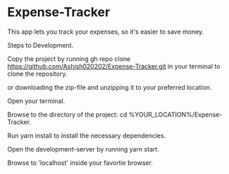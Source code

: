 # Expense-Tracker
This app lets you track your expenses, so it's easier to save money. 

Steps to Development.

Copy the project by running gh repo clone https://github.com/Ashish020202/Expense-Tracker.git in your terminal to clone the repository.

or downloading the zip-file and unzipping it to your preferred location.

Open your terminal.

Browse to the directory of the project: cd %YOUR_LOCATION%/Expense-Tracker.

Run yarn install to install the necessary dependencies.

Open the development-server by running yarn start.

Browse to 'localhost' inside your favortie browser.
